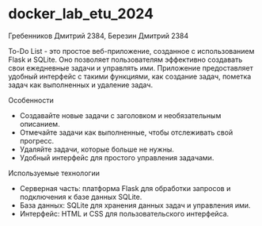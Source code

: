 # docker_lab_etu_2024
Гребенников Дмитрий 2384, Березин Дмитрий 2384

To-Do List - это простое веб-приложение, созданное с использованием Flask и SQLite. Оно позволяет пользователям эффективно создавать свои ежедневные задачи и управлять ими. Приложение предоставляет удобный интерфейс с такими функциями, как создание задач, пометка задач как выполненных и удаление задач.

Особенности 
- Создавайте новые задачи с заголовком и необязательным описанием. 
- Отмечайте задачи как выполненные, чтобы отслеживать свой прогресс.
- Удаляйте задачи, которые больше не нужны.
- Удобный интерфейс для простого управления задачами.

Используемые технологии 
- Серверная часть: платформа Flask для обработки запросов и подключения к базе данных SQLite. 
- База данных: SQLite для хранения данных задач и управления ими. 
- Интерфейс: HTML и CSS для пользовательского интерфейса.
